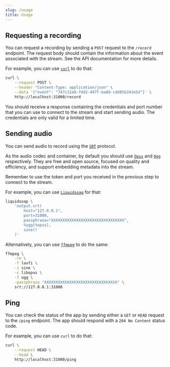 ```yaml
---
slug: /usage
title: Usage
---
```


## Requesting a recording

You can request a recording by sending a `POST` request to the `/record` endpoint.
The request body should contain the information
about the event associated with the stream.
See the API documentation for more details.

For example, you can use [`curl`](https://curl.se) to do that:

```sh
curl \
    --request POST \
    --header "Content-Type: application/json" \
    --data '{"event": "747c31a8-74d2-497f-ba89-cdd85b243e5d"}' \
    http://localhost:31000/record
```

You should receive a response containing the credentials and port number
that you can use to connect to the stream and start sending audio.
The credentials are only valid for a limited time.

## Sending audio

You can send audio to record using the
[`SRT`](https://www.haivision.com/products/srt-secure-reliable-transport)
protocol.

As the audio codec and container,
by default you should use [`Opus`](https://opus-codec.org) and
[`Ogg`](https://www.xiph.org/ogg) respectively.
They are free and open source, focused on quality and efficiency,
and support embedding metadata into the stream.

Remember to use the token and port you received in the previous step
to connect to the stream.

For example, you can use [`Liquidsoap`](https://www.liquidsoap.info) for that:

```sh
liquidsoap \
    'output.srt(
        host="127.0.0.1",
        port=31000,
        passphrase="XXXXXXXXXXXXXXXXXXXXXXXXXXXXXXXX",
        %ogg(%opus),
        sine()
    )'
```

Alternatively, you can use [`ffmpeg`](https://ffmpeg.org) to do the same:

```sh
ffmpeg \
    -re \
    -f lavfi \
    -i sine \
    -c libopus \
    -f ogg \
    -passphrase "XXXXXXXXXXXXXXXXXXXXXXXXXXXXXXXX" \
    srt://127.0.0.1:31000
```

## Ping

You can check the status of the app by sending
either a `GET` or `HEAD` request to the `/ping` endpoint.
The app should respond with a `204 No Content` status code.

For example, you can use `curl` to do that:

```sh
curl \
    --request HEAD \
    --head \
    http://localhost:31000/ping
```
